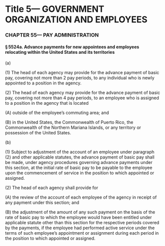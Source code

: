 
# Title 5— GOVERNMENT ORGANIZATION AND EMPLOYEES
### CHAPTER 55— PAY ADMINISTRATION
#### § 5524a. Advance payments for new appointees and employees relocating within the United States and its territories

(a)

(1) The head of each agency may provide for the advance payment of basic pay, covering not more than 2 pay periods, to any individual who is newly appointed to a position in the agency.

(2) The head of each agency may provide for the advance payment of basic pay, covering not more than 4 pay periods, to an employee who is assigned to a position in the agency that is located

(A) outside of the employee’s commuting area; and

(B) in the United States, the Commonwealth of Puerto Rico, the Commonwealth of the Northern Mariana Islands, or any territory or possession of the United States.

(b)

(1) Subject to adjustment of the account of an employee under paragraph (2) and other applicable statutes, the advance payment of basic pay shall be made, under agency procedures governing advance payments under this section, at the initial rate of basic pay to be payable to the employee upon the commencement of service in the position to which appointed or assigned.

(2) The head of each agency shall provide for

(A) the review of the account of each employee of the agency in receipt of any payment under this section; and

(B) the adjustment of the amount of any such payment on the basis of the rate of basic pay to which the employee would have been entitled under applicable statute other than this section for the respective periods covered by the payments, if the employee had performed active service under the terms of such employee’s appointment or assignment during each period in the position to which appointed or assigned.
